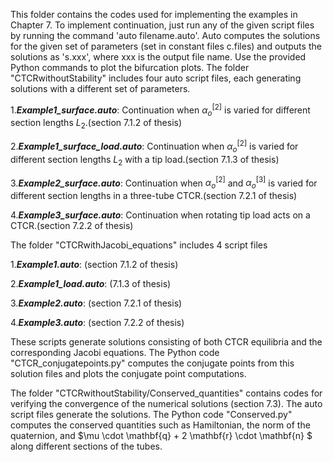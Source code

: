 This folder contains the codes used for implementing the examples in Chapter 7. To implement continuation, just run any of the given script files by running the command 'auto filename.auto'. Auto computes the solutions for the given set of parameters (set in constant files c.files) and outputs the solutions as 's.xxx', where xxx is the output file name. Use the provided Python commands to plot the bifurcation plots. The folder "CTCRwithoutStability" includes four auto script files, each generating solutions with a different set of parameters.

1.***Example1_surface.auto***: Continuation when $\alpha^{[2]}_{o}$ is varied for different section lengths $L_{2}$.(section 7.1.2 of thesis)

2.***Example1_surface_load.auto***: Continuation when $\alpha^{[2]}_{o}$ is varied for different section lengths $L_{2}$ with a tip load.(section 7.1.3 of thesis) 

3.***Example2_surface.auto***: Continuation when $\alpha^{[2]}_{o}$ and  $\alpha^{[3]}_{o}$ is varied for different section lengths in a three-tube CTCR.(section 7.2.1 of thesis)

4.***Example3_surface.auto***: Continuation when rotating tip load acts on a CTCR.(section 7.2.2 of thesis)


The folder "CTCRwithJacobi_equations" includes 4 script files

1.***Example1.auto***: (section 7.1.2 of thesis)

2.***Example1_load.auto***: (7.1.3 of thesis) 

3.***Example2.auto***: (section 7.2.1 of thesis)

4.***Example3.auto***: (section 7.2.2 of thesis)

These scripts generate solutions consisting of both CTCR equilibria and the corresponding Jacobi equations. The Python code "CTCR_conjugatepoints.py" computes the conjugate points from this solution files and plots the conjugate point computations. 

The folder "CTCRwithoutStability/Conserved_quantities" contains codes for verifying the convergence of the numerical solutions (section 7.3). The auto script files generate the solutions. The Python code "Conserved.py" computes the conserved quantities such as Hamiltonian, the norm of the quaternion, and $\mu \cdot \mathbf{q} + 2 \mathbf{r} \cdot \mathbf{n} $ along different sections of the tubes.





